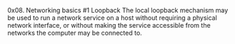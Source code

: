 0x08. Networking basics #1
Loopback
The local loopback mechanism may be used to run a network service on a host without requiring a physical network interface, or without making the service accessible from the networks the computer may be connected to.
